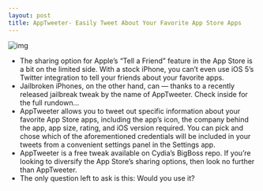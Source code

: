 ```yaml
---
layout: post
title: AppTweeter- Easily Tweet About Your Favorite App Store Apps
---
```

![img](http://media.idownloadblog.com/wp-content/uploads/2011/12/AppTweeter-e1324927965340.jpg)
* The sharing option for Apple’s “Tell a Friend” feature in the App Store is a bit on the limited side. With a stock iPhone, you can’t even use iOS 5’s Twitter integration to tell your friends about your favorite apps.
* Jailbroken iPhones, on the other hand, can — thanks to a recently released jailbreak tweak by the name of AppTweeter. Check inside for the full rundown…
* AppTweeter allows you to tweet out specific information about your favorite App Store apps, including the app’s icon, the company behind the app, app size, rating, and iOS version required. You can pick and chose which of the aforementioned credentials will be included in your tweets from a convenient settings panel in the Settings app.
* AppTweeter is a free tweak available on Cydia’s BigBoss repo. If you’re looking to diversify the App Store’s sharing options, then look no further than AppTweeter.
* The only question left to ask is this: Would you use it?

